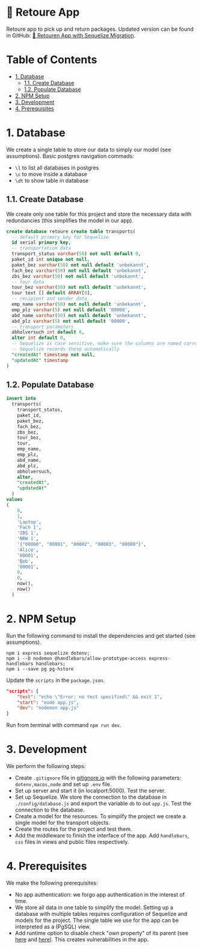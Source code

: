 <!-- omit in toc -->
# 🚚 Retoure App

Retoure app to pick up and return packages. Updated version can be found in GitHub: [🚚 Retouren App with Sequelize Migration](https://github.com/luiul/retoure-mig).

<!-- omit in toc -->
# Table of Contents
<!-- toc here -->
- [1. Database](#1-database)
  - [1.1. Create Database](#11-create-database)
  - [1.2. Populate Database](#12-populate-database)
- [2. NPM Setup](#2-npm-setup)
- [3. Development](#3-development)
- [4. Prerequisites](#4-prerequisites)

# 1. Database

We create a single table to store our data to simply our model (see assumptions). Basic postgres navigation commads:

- `\l` to list all databases in postgres
- `\c` to move inside a database
- `\dt` to show table in database

## 1.1. Create Database

We create only one table for this project and store the necessary data with redundancies (this simplifies the model in our app).

```sql
create database retoure create table transports(
  -- default primery key for Sequelize
  id serial primary key,
  -- transportation data
  transport_status varchar(50) not null default 0,
  paket_id int unique not null,
  paket_bez varchar(50) not null default 'unbekannt',
  fach_bez varchar(50) not null default 'unbekannt',
  zbs_bez varchar(50) not null default 'unbekannt',
  -- tour data
  tour_bez varchar(50) not null default 'unbekannt',
  tour text [] default ARRAY[0],
  -- recipient and sender data
  emp_name varchar(50) not null default 'unbekannt',
  emp_plz varchar(5) not null default '00000',
  abd_name varchar(50) not null default 'unbekannt',
  abd_plz varchar(5) not null default '00000',
  -- transport parameters
  abholversuch int default 0,
  alter int default 0,
  -- Sequelize is case sensitive, make sure the columns are named correctly!
  -- Sequelize records these automatically
  "createdAt" timestamp not null,
  "updatedAt" timestamp
)
```

## 1.2. Populate Database

```sql
insert into
  transports(
    transport_status,
    paket_id,
    paket_bez,
    fach_bez,
    zbs_bez,
    tour_bez,
    tour,
    emp_name,
    emp_plz,
    abd_name,
    abd_plz,
    abholversuch,
    alter,
    "createdAt",
    "updatedAt"
  )
values
(
    0,
    1,
    'Laptop',
    'Fach 1',
    'ZBS 1',
    'NRW 1',
    '{"00000", "00001", "00002", "00003", "00000"}',
    'Alice',
    '00001',
    'Bob',
    '00001',
    0,
    0,
    now(),
    now()
  )
```

# 2. NPM Setup

Run the following command to install the dependencies and get started (see assumptions).

```shell
npm i express sequelize dotenv;
npm i --D nodemon @handlebars/allow-prototype-access express-handlebars handlebars;
npm i --save pg pg-hstore
```

Update the `scripts` in the `package.json`.

```json
"scripts": {
    "test": "echo \"Error: no test specified\" && exit 1",
    "start": "node app.js",
    "dev": "nodemon app.js"
}
```

Run from terminal with command  `npm run dev`.

# 3. Development

We perform the following steps:

- Create `.gitignore` file in [gitignore.io](https://www.toptal.com/developers/gitignore) with the following parameters: `dotenv,macos,node` and set up `.env` file.
- Set up server and start it (in localport:5000). Test the server.
- Set up Sequelize. We store the connection to the database in `./config/database.js` and export the variable `db` to out `app.js`. Test the connection to the database.
- Create a model for the resources. To simplify the project we create a single model for the transport objects.
- Create the routes for the project and test them.
- Add the middleware to finish the interface of the app. Add `handlebars`, `css` files in views and public files respectively.

# 4. Prerequisites

We make the following prerequisites:

- No app authentication: we forgo app authentication in the interest of time.
- We store all data in one table to simplify the model. Setting up a database with multiple tables requires configuration of Sequelize and models for the project. The single table we use for the app can be interpreted as a (PgSQL) view.
- Add runtime option to disable check "own property" of its parent (see [here](https://handlebarsjs.com/api-reference/runtime-options.html#options-to-control-prototype-access) and [here](https://handlebarsjs.com/api-reference/runtime-options.html#options-to-control-prototype-access)). This creates vulnerabilities in the app.
